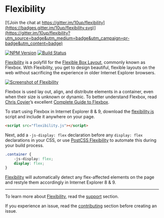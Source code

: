 # Flexibility

[![Join the chat at https://gitter.im/10up/flexibility](https://badges.gitter.im/10up/flexibility.svg)](https://gitter.im/10up/flexibility?utm_source=badge&utm_medium=badge&utm_campaign=pr-badge&utm_content=badge)

[![NPM Version][npm-img]][npm] [![Build Status][ci-img]][ci]

[Flexibility] is a polyfill for the [Flexible Box Layout], commonly known as Flexbox. With Flexibility, you get to design beautiful, flexible layouts on the web without sacrificing the experience in older Internet Explorer browsers.

[![Screenshot of Flexibility][screenshot]][demo]

Flexbox is used lay out, align, and distribute elements in a container, even when their size is unknown or dynamic. To better understand Flexbox, read [Chris Coyier]’s excellent [Complete Guide to Flexbox].

To start using Flexbox in Internet Explorer 8 & 9, download the [flexibility.js] script and include it anywhere on your page.

```html
<script src="flexibility.js"></script>
```

Next, add a `-js-display: flex` declaration before any `display: flex` declarations in your CSS, or use [PostCSS Flexibility] to automate this during your build process.

```css
.container {
	-js-display: flex;
	display: flex;
}
```

[Flexibility] will automatically detect any flex-affected elements on the page and restyle them accordingly in Internet Explorer 8 & 9.

---

To learn more about [Flexibility], read the [support] section.

If you experience an issue, read the [contributing] section before creating an issue.

[ci]:      https://travis-ci.org/10up/flexibility
[ci-img]:  https://img.shields.io/travis/10up/flexibility.svg
[npm]:     https://www.npmjs.com/package/flexibility
[npm-img]: https://img.shields.io/npm/v/flexibility.svg

[Flexibility]: https://github.com/10up/flexibility
[contributing]: CONTRIBUTING.md
[demo]: https://10up.github.io/flexibility/
[flexibility.js]: dist/flexibility.js
[screenshot]: https://10up.github.io/flexibility/screenshot.png
[support]: SUPPORT.md

[Chris Coyier]: https://twitter.com/chriscoyier
[Complete Guide to Flexbox]: https://css-tricks.com/snippets/css/a-guide-to-flexbox/
[Flexible Box Layout]: http://www.w3.org/TR/css3-flexbox/
[GNU General Public License]: https://github.com/10up/flexibility/blob/master/LICENSE.md
[PostCSS Flexibility]: https://github.com/7rulnik/postcss-flexibility
